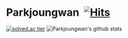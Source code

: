 

# Parkjoungwan&nbsp; [![Hits](https://hits.seeyoufarm.com/api/count/incr/badge.svg?url=https%3A%2F%2Fgithub.com%2FKinetic27%2FKinetic27)](https://hits.seeyoufarm.com) 

[![solved.ac tier](http://mazassumnida.wtf/api/generate_badge?boj=kjsd007)](https://solved.ac/kjsd007) ![Parkjoungwan's github stats](https://github-readme-stats.vercel.app/api?username=Parkjoungwan&show_icons=true&theme=merko)





